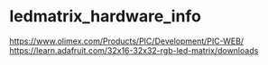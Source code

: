 # ledmatrix_hardware_info
https://www.olimex.com/Products/PIC/Development/PIC-WEB/
https://learn.adafruit.com/32x16-32x32-rgb-led-matrix/downloads